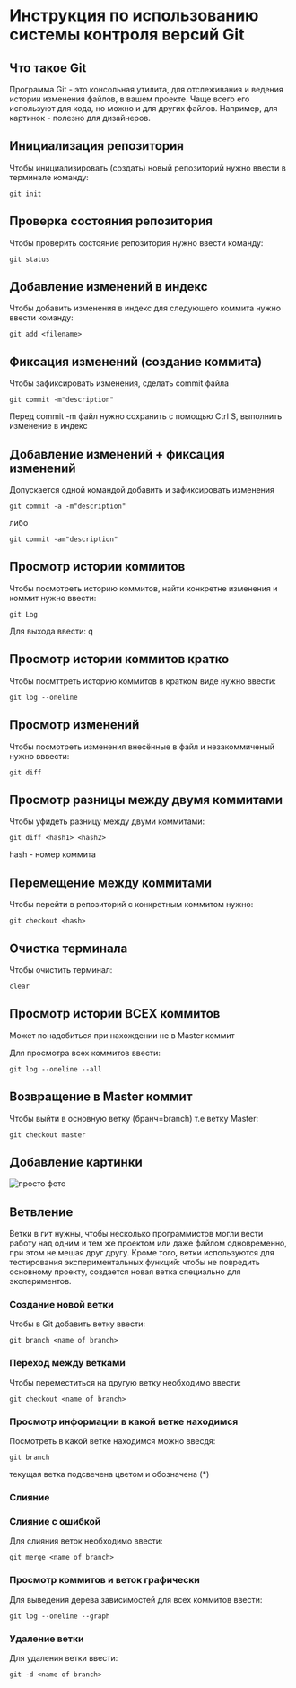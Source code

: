 # **Инструкция по использованию системы контроля версий Git**

## Что такое Git

Программа Git - это консольная утилита, для отслеживания и ведения истории изменения файлов, в вашем проекте. Чаще всего его используют для кода, но можно и для других файлов. Например, для картинок - полезно для дизайнеров.

## Инициализация репозитория

Чтобы инициализировать (создать) новый репозиторий нужно ввести в терминале команду: 

    git init

## Проверка состояния репозитория

Чтобы проверить состояние репозитория нужно ввести команду:

    git status

## Добавление изменений в индекс 

Чтобы добавить изменения в индекс для следующего коммита нужно ввести команду:

    git add <filename>

## Фиксация изменений (создание коммита)

Чтобы зафиксировать изменения, сделать commit файла 

    git commit -m"description"

Перед commit -m файл нужно сохранить с помощью Ctrl S, выполнить изменение в индекс

## Добавление изменений + фиксация изменений

Допускается одной командой добавить и зафиксировать изменения

    git commit -a -m"description"

либо 

    git commit -am"description"

## Просмотр истории коммитов 

 Чтобы посмотреть историю коммитов, найти конкретне изменения и коммит нужно ввести:

    git Log

Для выхода ввести:
    q

## Просмотр истории коммитов кратко

Чтобы посмттреть историю коммитов в кратком виде нужно ввести:

    git log --oneline

## Просмотр изменений

Чтобы посмотреть изменения внесённые в файл и незакоммиченый нужно вввести:

    git diff

## Просмотр разницы между двумя коммитами

Чтобы уфидеть разницу между двуми коммитами:

    git diff <hash1> <hash2>

hash - номер коммита

## Перемещение между коммитами

Чтобы перейти в репозиторий с конкретным коммитом нужно:

    git checkout <hash>

## Очистка терминала

Чтобы очистить терминал:
    
    clear

## Просмотр истории ВСЕХ коммитов

Может понадобиться при нахождении не в Master коммит

Для просмотра всех коммитов ввести:

    git log --oneline --all

## Возвращение в Master коммит

Чтобы выйти в основную ветку (бранч=branch) т.е ветку Master:

    git checkout master

## Добавление картинки

![просто фото](foto.jpg)

## Ветвление

Ветки в гит нужны, чтобы несколько программистов могли вести работу над одним и тем же проектом или даже файлом одновременно, при этом не мешая друг другу. Кроме того, ветки используются для тестирования экспериментальных функций: чтобы не повредить основному проекту, создается новая ветка специально для экспериментов.

### Создание новой ветки

Чтобы в Git добавить ветку ввести:

    git branch <name of branch>

### Переход между ветками

Чтобы переместиться на другую ветку необходимо ввести:


    git checkout <name of branch>

### Просмотр информации в какой ветке находимся

Посмотреть в какой ветке находимся можно ввесдя:

    git branch

текущая ветка подсвечена цветом и обозначена (*)

### Слияние

### Слияние с ошибкой
Для слияния веток необходимо ввести:

    git merge <name of branch>

### Просмотр коммитов и веток графически


Для выведения дерева зависимостей для всех коммитов ввести:

    git log --oneline --graph
    

### Удаление ветки

Для удаления ветки ввести:

    git -d <name of branch>




